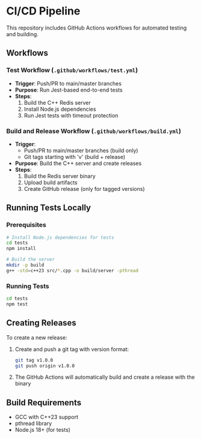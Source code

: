 # CI/CD Pipeline

This repository includes GitHub Actions workflows for automated testing and building.

## Workflows

### Test Workflow (`.github/workflows/test.yml`)
- **Trigger**: Push/PR to main/master branches
- **Purpose**: Run Jest-based end-to-end tests
- **Steps**:
  1. Build the C++ Redis server
  2. Install Node.js dependencies
  3. Run Jest tests with timeout protection

### Build and Release Workflow (`.github/workflows/build.yml`)
- **Trigger**: 
  - Push/PR to main/master branches (build only)
  - Git tags starting with 'v' (build + release)
- **Purpose**: Build the C++ server and create releases
- **Steps**:
  1. Build the Redis server binary
  2. Upload build artifacts
  3. Create GitHub release (only for tagged versions)

## Running Tests Locally

### Prerequisites
```bash
# Install Node.js dependencies for tests
cd tests
npm install

# Build the server
mkdir -p build
g++ -std=c++23 src/*.cpp -o build/server -pthread
```

### Running Tests
```bash
cd tests
npm test
```

## Creating Releases

To create a new release:
1. Create and push a git tag with version format:
   ```bash
   git tag v1.0.0
   git push origin v1.0.0
   ```
2. The GitHub Actions will automatically build and create a release with the binary

## Build Requirements

- GCC with C++23 support
- pthread library
- Node.js 18+ (for tests)